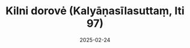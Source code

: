 ---
layout: page
title: 'Kilni dorovė (Kalyāṇasīlasuttaṃ, Iti 97)'
category: bylota
index:
- Dorovė
sortIndex: 97
suttacentral: iti97
date: 2025-02-24
tags:
- Dorovė
---